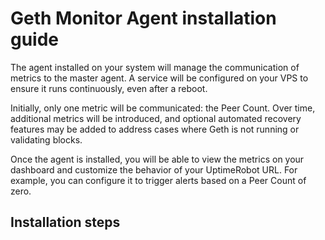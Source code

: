 # Geth Monitor Agent installation guide
The agent installed on your system will manage the communication of metrics to the master agent. A service will be configured on your VPS to ensure it runs continuously, even after a reboot.

Initially, only one metric will be communicated: the Peer Count. Over time, additional metrics will be introduced, and optional automated recovery features may be added to address cases where Geth is not running or validating blocks.

Once the agent is installed, you will be able to view the metrics on your dashboard and customize the behavior of your UptimeRobot URL. For example, you can configure it to trigger alerts based on a Peer Count of zero.

## Installation steps